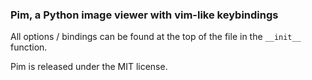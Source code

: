 ### Pim, a Python image viewer with vim-like keybindings

All options / bindings can be found at the top of the file in the `__init__` function.

Pim is released under the MIT license.
